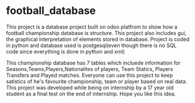 # football_database
This project is a database project built on odoo platfrom to show how a football championship database is structure.
This project also includes gui, the graphical interpretation of elements stored in database. 
Project is coded in python and database used is postgesql(even though there is no SQL code since everything is done in python and xml)

This championship database has 7 tables which incluede information for Seasons,Teams,Players,Nationalites of players, Team Statics, Players Transfers and Played matches.
Everyone can use this project to keep satistics of he's favourite championship, team or player based on real data. This project was developed while being on internship by a 17 year old student as a final test on the end of internship. Hope you like this idea.
